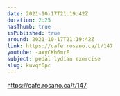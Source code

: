 ```yaml
---
date: 2021-10-17T21:19:42Z
duration: 2:25
hasThumb: true
isPublished: true
around: 2021-10-17T21:19:42Z
link: https://cafe.rosano.ca/t/147
youtube: -axyCKh6mrE
subject: pedal lydian exercise
slug: kuvqf6pc
---
```

https://cafe.rosano.ca/t/147
